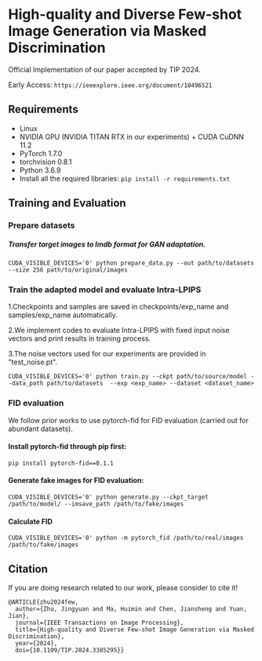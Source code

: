 # High-quality and Diverse Few-shot Image Generation via Masked Discrimination
Official Implementation of our paper accepted by TIP 2024.

Early Access: `https://ieeexplore.ieee.org/document/10496521`

## Requirements
- Linux
- NVIDIA GPU (NVIDIA TITAN RTX in our experiments) + CUDA CuDNN 11.2
- PyTorch 1.7.0
- torchvision 0.8.1
- Python 3.6.9
- Install all the required libraries:
         `pip install -r requirements.txt` 

## Training and Evaluation

### Prepare datasets

##### Transfer target images to lmdb format for GAN adaptation.

`CUDA_VISIBLE_DEVICES='0' python prepare_data.py --out path/to/datasets --size 256 path/to/original/images`

### Train the adapted model and evaluate Intra-LPIPS 

1.Checkpoints and samples are saved in checkpoints/exp_name and samples/exp_name automatically.

2.We implement codes to evaluate Intra-LPIPS with fixed input noise vectors and print results in training process. 

3.The noise vectors used for our experiments are provided in "test_noise.pt".

`CUDA_VISIBLE_DEVICES='0' python train.py --ckpt path/to/source/model --data_path path/to/datasets  --exp <exp_name> --dataset <dataset_name>`

### FID evaluation

We follow prior works to use pytorch-fid for FID evaluation (carried out for abundant datasets).

#### Install pytorch-fid through pip first:

`pip install pytorch-fid==0.1.1`

#### Generate fake images for FID evaluation:

`CUDA_VISIBLE_DEVICES='0' python generate.py --ckpt_target /path/to/model/ --imsave_path /path/to/fake/images`

#### Calculate FID 

`CUDA_VISIBLE_DEVICES='0' python -m pytorch_fid /path/to/real/images /path/to/fake/images`

## Citation
If you are doing research related to our work, please consider to cite it!
```
@ARTICLE{zhu2024few,
  author={Zhu, Jingyuan and Ma, Huimin and Chen, Jiansheng and Yuan, Jian},
  journal={IEEE Transactions on Image Processing}, 
  title={High-quality and Diverse Few-shot Image Generation via Masked Discrimination}, 
  year={2024},
  doi={10.1109/TIP.2024.3385295}}
```





